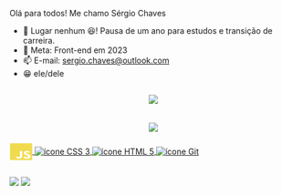 Olá para todos! Me chamo Sérgio Chaves

- 🔭 Lugar nenhum 😆! Pausa de um ano para estudos e transição de carreira.
- 🌱 Meta: Front-end em 2023
- 📫 E-mail: sergio.chaves@outlook.com
- 😁 ele/dele
##
<div align="center">
  <a href="https://github.com/S-Keys">
  <img height="180em" src="https://github-readme-stats.vercel.app/api?username=S-Keys&show_icons=true&theme=gruvbox&include_all_commits=true&count_private=true"/> 
</div>

##

<div align="center">
  <a href="https://github.com/S-Keys">
  <img height="180em" src="https://github-readme-stats.vercel.app/api/top-langs/?username=S-Keys&layout=compact&langs_count=7&theme=gruvbox"/>
</div>

<div style="display: inline_block"><br>
  <img align="center" alt="ícone do JavaScript" height="30" width="40" src="https://raw.githubusercontent.com/devicons/devicon/master/icons/javascript/javascript-plain.svg">
  <img align="center" alt="ícone CSS 3" height="30" width="40" src="https://icongr.am/devicon/css3-original-wordmark.svg?size=141&color=currentColor">
  <img align="center" alt="ícone HTML 5" height="30" width="40" src="https://icongr.am/devicon/html5-original-wordmark.svg?size=141&color=currentColor">
  <img align="center" alt="ícone Git" height="30" width="40" src="https://icongr.am/devicon/git-plain.svg?size=141&color=ffffff">
</div>

##

<div>
  <a href="https://www.linkedin.com/in/sergiorlchaves/" target="_blank"><img src="https://img.shields.io/badge/-LinkedIn-%230077B5?style=for-the-badge&logo=linkedin&logoColor=white" target="_blank"></a>
  <a href = "mailto:sergio.chaves@outlook.com.com"><img src="https://img.shields.io/badge/Microsoft_Outlook-0078D4?style=for-the-badge&logo=microsoft-outlook&logoColor=white" target="_blank"></a>
</div>
